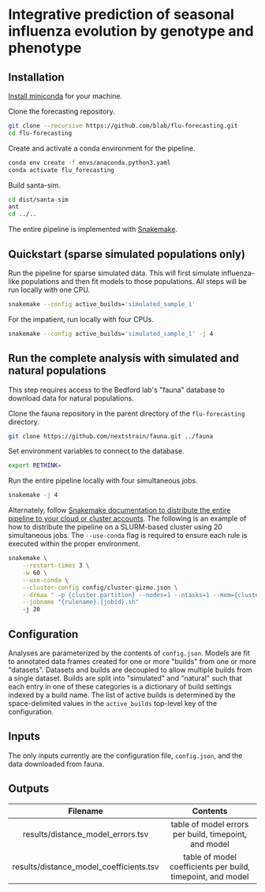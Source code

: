 # Integrative prediction of seasonal influenza evolution by genotype and phenotype

## Installation

[Install miniconda](https://conda.io/miniconda.html) for your machine.

Clone the forecasting repository.

```bash
git clone --recursive https://github.com/blab/flu-forecasting.git
cd flu-forecasting
```

Create and activate a conda environment for the pipeline.

```bash
conda env create -f envs/anaconda.python3.yaml
conda activate flu_forecasting
```

Build santa-sim.

```bash
cd dist/santa-sim
ant
cd ../..
```

The entire pipeline is implemented with [Snakemake](https://snakemake.readthedocs.io/en/stable/).

## Quickstart (sparse simulated populations only)

Run the pipeline for sparse simulated data.
This will first simulate influenza-like populations and then fit models to those populations.
All steps will be run locally with one CPU.

```bash
snakemake --config active_builds='simulated_sample_1'
```

For the impatient, run locally with four CPUs.

```bash
snakemake --config active_builds='simulated_sample_1' -j 4
```

## Run the complete analysis with simulated and natural populations

This step requires access to the Bedford lab's "fauna" database to download data for natural populations.

Clone the fauna repository in the parent directory of the `flu-forecasting` directory.

```bash
git clone https://github.com/nextstrain/fauna.git ../fauna
```

Set environment variables to connect to the database.

```bash
export RETHINK=
```

Run the entire pipeline locally with four simultaneous jobs.

```bash
snakemake -j 4
```

Alternately, follow [Snakemake documentation to distribute the entire pipeline to your cloud or cluster accounts](https://snakemake.readthedocs.io/en/stable/executing/cluster-cloud.html).
The following is an example of how to distribute the pipeline on a SLURM-based cluster using 20 simultaneous jobs.
The `--use-conda` flag is required to ensure each rule is executed within the proper environment.

```bash
snakemake \
    --restart-times 3 \
    -w 60 \
    --use-conda \
    --cluster-config config/cluster-gizmo.json \
    --drmaa " -p {cluster.partition} --nodes=1 --ntasks=1 --mem={cluster.memory} --cpus-per-task={cluster.cores} --tmp={cluster.disk} --time={cluster.time}" \
    --jobname "{rulename}.{jobid}.sh"
    -j 20
```

## Configuration

Analyses are parameterized by the contents of `config.json`.
Models are fit to annotated data frames created for one or more "builds" from one or more "datasets".
Datasets and builds are decoupled to allow multiple builds from a single dataset.
Builds are split into "simulated" and "natural" such that each entry in one of these categories is a dictionary of build settings indexed by a build name.
The list of active builds is determined by the space-delimited values in the `active_builds` top-level key of the configuration.

## Inputs

The only inputs currently are the configuration file, `config.json`, and the data downloaded from fauna.

## Outputs

| Filename | Contents |
|:---:|:---:|
| results/distance_model_errors.tsv | table of model errors per build, timepoint, and model |
| results/distance_model_coefficients.tsv | table of model coefficients per build, timepoint, and model |

